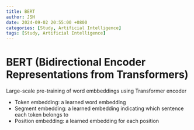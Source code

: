 ```yaml
---
title: BERT
author: JSH
date: 2024-09-02 20:55:00 +0800
categories: [Study, Artificial Intelligence]
tags: [Study, Artificial Intelligence]
---
```


# BERT (Bidirectional Encoder Representations from Transformers)
Large-scale pre-training of word embbeddings using Transformer encoder

* Token embedding: a learned word embedding
* Segment embedding: a learned embedding indicating which sentence each token belongs to
* Position embedding: a learned embedding for each position


